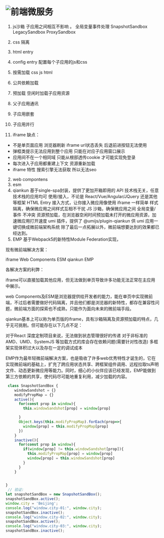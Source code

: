 # ![前端微服务](https://juejin.cn/post/6898268972178178061)
1. js沙箱  子应用之间相互不影响 。 全局变量事件处理 SnapshotSandbox  LegacySandbox ProxySandbox
2. css 隔离
3. html entry 
4. config entry 配置每个子应用的js和css 
5. 按需加载 css js html
6. 公共依赖加载
7. 预加载 空闲时加载子应用资源
8. 父子应用通讯
9. 子应用嵌套
10. 子应用并行


1. iframe
缺点： 
* 不是单页面应用  浏览器刷新 iframe url状态丢失 后退前进按钮无法使用
* 弹框类提示无法应用到整个应用 只能在对应子应用窗口展示
* 应用间不在一个相同域 只能从根部透传cookie 才可能实现免登录
* 每次进入子应用都重建上下文 资源重新加载 
* iframe 特性 搜索引擎无法获取  所以无法seo

2. web compontens
3. esm
4. qiankun
基于single-spa封装，提供了更加开箱即用的 API
技术栈无关，任意技术栈的应用均可 使用/接入，不论是 React/Vue/Angular/JQuery 还是其他等框架
HTML Entry 接入方式，让你接入微应用像使用 iframe 一样简单
样式隔离，确保微应用之间样式互相不干扰
JS 沙箱，确保微应用之间 全局变量/事件 不冲突
资源预加载，在浏览器空闲时间预加载未打开的微应用资源，加速微应用打开速度
umi 插件，提供了 @umijs/plugin-qiankun 供 umi 应用一键切换成微前端架构系统
除了最后一点拓展以外，微前端想要达到的效果都已经达到。
5. EMP  基于Webpack5的新特性Module Federation实现，


现有微前端解决方案：


iframe
Web Components
ESM
qiankun
EMP


各解决方案的利弊：



iframe可以直接加载其他应用，但无法做到单页导致许多功能无法正常在主应用中展示。


web Components及ESM是浏览器提供给开发者的能力，能在单页中实现微前端，不过后者需要做好代码隔离，并且他们都是浏览器的新特性，都存在兼容性问题，微前端方面的探索也不成熟，只能作为面向未来的微前端手段。


qiankun基本上可以称为单页版的iframe，具有沙箱隔离及资源预加载的特点，几乎无可挑剔。但可能存在以下几点不足：

对于React 深度定制项目来说，无法做到状态管理很好的传递
对于非标准的AMD、UMD、SystemJS 等加载方式的库会存在依赖问题(需要针对性改造)
多框架实现体积过大以及存在一定的调试成本



EMP作为最年轻微前端解决方案，也是吸收了许多web优秀特性才诞生的，它在实现微前端的基础上，扩充了跨应用状态共享、跨框架组件调用、远程拉取ts声明文件、动态更新微应用等能力。同时，细心的小伙伴应该已经发现，EMP能做到第三方依赖的共享，使代码尽可能地重复利用，减少加载的内容。


```js
 class SnapshotSandBox {
    windowSandshot = {}
    modifyPropMap = {}
    active(){
      for(const prop in window){
        this.windowSandshot[prop] = window[prop]

      }
      Object.keys(this.modifyPropMap).forEach(prop=>{
        window[prop] = this.modifyPropMap[prop]
      })
    }
    inactive(){
      for(const prop in window){
        if(window[prop] != this.windowSandshot[prop]){
          this.modifyPropMap[prop] = window[prop]
          window[prop] = this.windowSandshot[prop]
        }
      }
    }
   

}
 // 验证:
let snapshotSandBox = new SnapshotSandBox();
snapshotSandBox.active();
window.city = 'Beijing';
console.log("window.city-01:", window.city);
snapshotSandBox.inactive();
console.log("window.city-02:", window.city);
snapshotSandBox.active();
console.log("window.city-03:", window.city);
snapshotSandBox.inactive();




```
